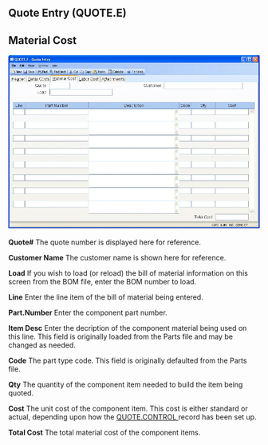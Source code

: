 ##  Quote Entry (QUOTE.E)

<PageHeader />

##  Material Cost

![](./QUOTE-E-3.jpg)

**Quote#** The quote number is displayed here for reference.  
  
**Customer Name** The customer name is shown here for reference.  
  
**Load** If you wish to load (or reload) the bill of material information on
this screen from the BOM file, enter the BOM number to load.  
  
**Line** Enter the line item of the bill of material being entered.  
  
**Part.Number** Enter the component part number.  
  
**Item Desc** Enter the decription of the component material being used on
this line. This field is originally loaded from the Parts file and may be
changed as needed.  
  
**Code** The part type code. This field is originally defaulted from the Parts
file.  
  
**Qty** The quantity of the component item needed to build the item being
quoted.  
  
**Cost** The unit cost of the component item. This cost is either standard or actual, depending upon how the [ QUOTE.CONTROL ](../../QUOTE-CONTROL/README.md) record has been set up.   
  
**Total Cost** The total material cost of the component items.  
  
  
<badge text= "Version 8.10.57" vertical="middle" />

<PageFooter />